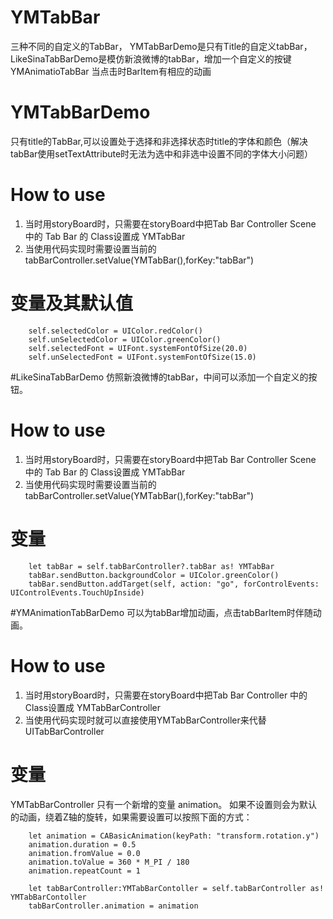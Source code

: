 
# YMTabBar
  三种不同的自定义的TabBar，
  YMTabBarDemo是只有Title的自定义tabBar，
  LikeSinaTabBarDemo是模仿新浪微博的tabBar，增加一个自定义的按键
  YMAnimatioTabBar 当点击时BarItem有相应的动画

# YMTabBarDemo
只有title的TabBar,可以设置处于选择和非选择状态时title的字体和颜色（解决tabBar使用setTextAttribute时无法为选中和非选中设置不同的字体大小问题）

# How to use

1. 当时用storyBoard时，只需要在storyBoard中把Tab Bar Controller Scene 中的 Tab Bar 的 Class设置成 YMTabBar
2. 当使用代码实现时需要设置当前的tabBarController.setValue(YMTabBar(),forKey:"tabBar")

# 变量及其默认值
        self.selectedColor = UIColor.redColor()
        self.unSelectedColor = UIColor.greenColor()
        self.selectedFont = UIFont.systemFontOfSize(20.0)
        self.unSelectedFont = UIFont.systemFontOfSize(15.0)

#LikeSinaTabBarDemo
仿照新浪微博的tabBar，中间可以添加一个自定义的按钮。

# How to use

1. 当时用storyBoard时，只需要在storyBoard中把Tab Bar Controller Scene 中的 Tab Bar 的 Class设置成 YMTabBar
2. 当使用代码实现时需要设置当前的tabBarController.setValue(YMTabBar(),forKey:"tabBar")

# 变量
        let tabBar = self.tabBarController?.tabBar as! YMTabBar
        tabBar.sendButton.backgroundColor = UIColor.greenColor()
        tabBar.sendButton.addTarget(self, action: "go", forControlEvents: UIControlEvents.TouchUpInside)


#YMAnimationTabBarDemo
可以为tabBar增加动画，点击tabBarItem时伴随动画。

# How to use

1. 当时用storyBoard时，只需要在storyBoard中把Tab Bar Controller  中的Class设置成 YMTabBarController
2. 当使用代码实现时就可以直接使用YMTabBarController来代替UITabBarController

# 变量
YMTabBarController  只有一个新增的变量  animation。 如果不设置则会为默认的动画，绕着Z轴的旋转，如果需要设置可以按照下面的方式：

        let animation = CABasicAnimation(keyPath: "transform.rotation.y")
        animation.duration = 0.5
        animation.fromValue = 0.0
        animation.toValue = 360 * M_PI / 180
        animation.repeatCount = 1
        
        let tabBarController:YMTabBarContoller = self.tabBarController as! YMTabBarContoller
        tabBarController.animation = animation






